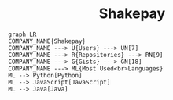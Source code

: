 <h1 align="center">Shakepay</h1>

```mermaid
graph LR
COMPANY_NAME{Shakepay}
COMPANY_NAME ---> U{Users} ---> UN[7]
COMPANY_NAME ---> R{Repositories} ---> RN[9]
COMPANY_NAME ---> G{Gists} ---> GN[18]
COMPANY_NAME ---> ML{Most Used<br>Languages}
ML --> Python[Python]
ML --> JavaScript[JavaScript]
ML --> Java[Java]
```
